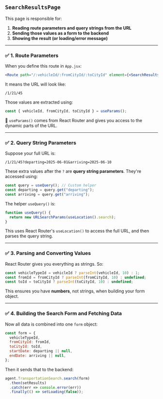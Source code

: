 ## `SearchResultsPage` 

This page is responsible for:
1. **Reading route parameters and query strings from the URL**
2. **Sending those values as a form to the backend**
3. **Showing the result (or loading/error message)**
    

---
### ✅ 1. **Route Parameters**
When you define this route in `App.jsx`:

```jsx
<Route path="/:vehicleId/:fromCityId/:toCityId" element={<SearchResultsPage />} />
```

It means the URL will look like:
```
/1/21/45
```
Those values are extracted using:
```js
const { vehicleId, fromCityId, toCityId } = useParams();
```

🔹 `useParams()` comes from React Router and gives you access to the dynamic parts of the URL.

---

###  ✅ 2. **Query String Parameters**
Suppose your full URL is:

```
/1/21/45?departing=2025-06-01&arriving=2025-06-10
```

These extra values after the `?` are **query string parameters**. They're accessed using:

```js
const query = useQuery(); // Custom helper
const departing = query.get("departing");
const arriving = query.get("arriving");
```

The helper `useQuery()` is:

```js
function useQuery() {
  return new URLSearchParams(useLocation().search);
}
```

This uses React Router's `useLocation()` to access the full URL, and then parses the query string.

---

###  ✅ 3. **Parsing and Converting Values**

React Router gives you everything as strings. So:

```js
const vehicleTypeId = vehicleId ? parseInt(vehicleId, 10) : 1;
const fromId = fromCityId ? parseInt(fromCityId, 10) : undefined;
const toId = toCityId ? parseInt(toCityId, 10) : undefined;
```

This ensures you have **numbers**, not strings, when building your form object.

---

###  ✅ 4. **Building the Search Form and Fetching Data**

Now all data is combined into one `form` object:

```js
const form = {
  vehicleTypeId,
  fromCityId: fromId,
  toCityId: toId,
  startDate: departing || null,
  endDate: arriving || null,
};
```

Then it sends that to the backend:

```js
agent.TransportationSearch.search(form)
  .then(setResults)
  .catch(err => console.error(err))
  .finally(() => setLoading(false));
```
